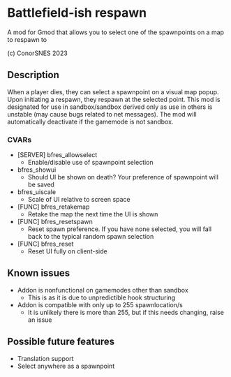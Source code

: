 # Battlefield-ish respawn
A mod for Gmod that allows you to select one of the spawnpoints on a map to respawn to

(c) ConorSNES 2023

## Description
When a player dies, they can select a spawnpoint on a visual map popup. Upon initiating a respawn, they respawn at the selected point.
This mod is designated for use in sandbox/sandbox derived only as use in others is unstable (may cause bugs related to net messages). 
The mod will automatically deactivate if the gamemode is not sandbox.

### CVARs
- [SERVER] bfres_allowselect
	- Enable/disable use of spawnpoint selection
- bfres_showui
	- Should UI be shown on death? Your preference of spawnpoint will be saved
- bfres_uiscale
	- Scale of UI relative to screen space
- [FUNC] bfres_retakemap
	- Retake the map the next time the UI is shown
- [FUNC] bfres_resetspawn
	- Reset spawn preference. If you have none selected, you will fall back to the typical random spawn selection
- [FUNC] bfres_reset
	- Reset UI fully on client-side

## Known issues
- Addon is nonfunctional on gamemodes other than sandbox
	- This is as it is due to unpredictible hook structuring
- Addon is compatible with only up to 255 spawnlocation/s
	- It is unlikely there is more than 255, but if this needs changing, raise an issue

## Possible future features
- Translation support
- Select anywhere as a spawnpoint
